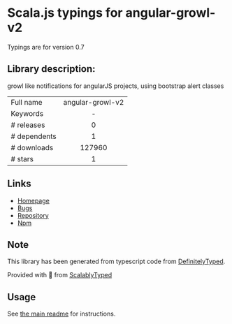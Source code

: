 
# Scala.js typings for angular-growl-v2

Typings are for version 0.7

## Library description:
growl like notifications for angularJS projects, using bootstrap alert classes

|                    |                 |
| ------------------ | :-------------: |
| Full name          | angular-growl-v2 |
| Keywords           | - |
| # releases         | 0 |
| # dependents       | 1 |
| # downloads        | 127960 |
| # stars            | 1 |

## Links
- [Homepage](https://github.com/JanStevens/angular-growl-2#readme)
- [Bugs](https://github.com/JanStevens/angular-growl-2/issues)
- [Repository](https://github.com/JanStevens/angular-growl-2)
- [Npm](https://www.npmjs.com/package/angular-growl-v2)
    


## Note
This library has been generated from typescript code from [DefinitelyTyped](https://definitelytyped.org).

Provided with :purple_heart: from [ScalablyTyped](https://github.com/oyvindberg/ScalablyTyped)

## Usage
See [the main readme](../../readme.md) for instructions.


